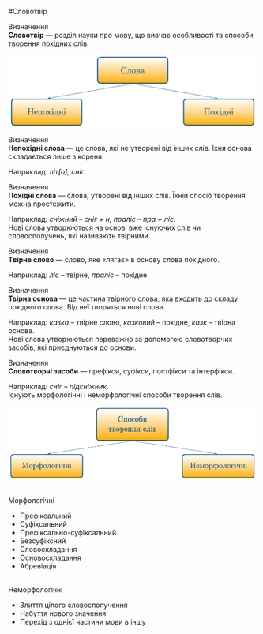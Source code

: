 #Словотвір

<div class="eoz-wrap">
<span class="eoz">Визначення</span>
<div class="eoz-text">
<b>Словотвiр</b> — роздiл науки про мову, що вивчає особливостi та способи творення похiдних слiв.
</div>
</div>

<p align="center"><img width="500"class="image" src="../pics/4/slova.png"/></p>

<div class="eoz-wrap">
<span class="eoz">Визначення</span>
<div class="eoz-text">
<b>Непохiднi слова</b> — це слова, якi не утворенi вiд iнших слiв. Їхня основа складається лише з кореня.
</div>
</div>

Наприклад: <i>лiт[о], снiг.</i>
<br>

<div class="eoz-wrap">
<span class="eoz">Визначення</span>
<div class="eoz-text">
<b>Похiднi слова</b> — слова, утворенi вiд iнших слiв. Їхнiй спосiб творення можна простежити.
</div>
</div>

Наприклад: <i>снiжний – снiг + н, пралiс – пра + лiс.</i><br>
Новi слова утворюються на основi вже iснуючих слiв чи словосполучень, якi називають твiрними.
<br>

<div class="eoz-wrap">
<span class="eoz">Визначення</span>
<div class="eoz-text">
<b>Tвiрне слово</b> — слово, яке «лягає» в основу слова похiдного.
</div>
</div>

Наприклад: <i>лiс</i> – твiрне, <i>пралiс</i> – похiдне.

<div class="eoz-wrap">
<span class="eoz">Визначення</span>
<div class="eoz-text">
<b>Твiрна основа</b> — це частина твiрного слова, яка входить до складу похiдного слова. Вiд неї творяться новi слова.
</div>
</div>

Наприклад: <i>казка</i> – твiрне слово, <i>казковий</i> – похiдне, <i>казк</i> – твiрна основа.<br>
Новi слова утворюються переважно за допомогою словотворчих засобiв, якi приєднуються до основи.

<div class="eoz-wrap">
<span class="eoz">Визначення</span>
<div class="eoz-text">
<b>Словотворчi засоби</b> — префiкси, суфiкси, постфiкси та iнтерфiкси.
</div>
</div>

Наприклад: <i>снiг – пiдснiжник</i>.<br>
Iснують морфологiчнi i неморфологiчнi способи творення слiв.
<br>

<p align="center"><img width="500"class="image" src="../pics/4/sposobi_tvor.png"/></p>

<br>
<span class="p1">Морфологiчнi</span>
<ul>
<li>Префiксальний</li>
<li>Суфiксальний</li>
<li>Префiксально-суфiксальний</li> 
<li>Безсуфiксний</li>
<li>Словоскладання </li>
<li>Основоскладання </li>
<li>Абревiацiя</li>
</ul>

<br>
<span class="p1">Неморфологiчні</span>
<ul>
<li>Злиття цiлого словосполучення</li>
<li>Набуття нового значення</li>
<li>Перехiд з однiєї частини мови в iншу</li>
</ul>




